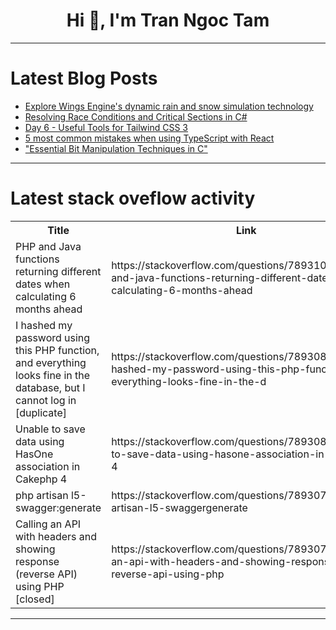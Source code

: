 <h1 align="center">Hi 👋, I'm Tran Ngoc Tam</h1>

---

# Latest Blog Posts 
<!-- BLOG-POST-LIST:START -->
- [Explore Wings Engine&#39;s dynamic rain and snow simulation technology](https://dev.to/samuel67/explore-wings-engines-dynamic-rain-and-snow-simulation-technology-3ka3)
- [Resolving Race Conditions and Critical Sections in C#](https://dev.to/turalsuleymani/resolving-race-conditions-and-critical-sections-in-c-1f24)
- [Day 6 - Useful Tools for Tailwind CSS 3](https://dev.to/ryoichihomma/day-6-useful-tools-for-tailwind-css-3-4lc9)
- [5 most common mistakes when using TypeScript with React](https://dev.to/aroldev/5-most-common-mistakes-when-using-typescript-with-react-1ch0)
- [&quot;Essential Bit Manipulation Techniques in C&quot;](https://dev.to/ayushtiic/essential-bit-manipulation-techniques-in-c-4jdc)
<!-- BLOG-POST-LIST:END -->

---

# Latest stack oveflow activity
<table>
  <tr><th>Title</th><th>Link</th></tr>
  <!-- STACKOVERFLOW:START --><tr><td>PHP and Java functions returning different dates when calculating 6 months ahead</td><td>https://stackoverflow.com/questions/78931003/php-and-java-functions-returning-different-dates-when-calculating-6-months-ahead</td></tr><tr><td>I hashed my password using this PHP function, and everything looks fine in the database, but I cannot log in [duplicate]</td><td>https://stackoverflow.com/questions/78930876/i-hashed-my-password-using-this-php-function-and-everything-looks-fine-in-the-d</td></tr><tr><td>Unable to save data using HasOne association in Cakephp 4</td><td>https://stackoverflow.com/questions/78930830/unable-to-save-data-using-hasone-association-in-cakephp-4</td></tr><tr><td>php artisan l5-swagger:generate</td><td>https://stackoverflow.com/questions/78930798/php-artisan-l5-swaggergenerate</td></tr><tr><td>Calling an API with headers and showing response &lpar;reverse API&rpar; using PHP [closed]</td><td>https://stackoverflow.com/questions/78930792/calling-an-api-with-headers-and-showing-response-reverse-api-using-php</td></tr><!-- STACKOVERFLOW:END -->
</table>

---



